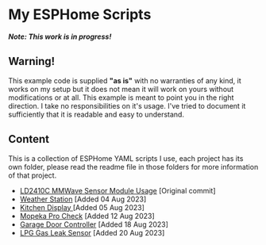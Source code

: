 # My ESPHome Scripts

***Note: This work is in progress!***

## Warning!

This example code is supplied **"as is"** with no warranties of any kind, it works on my setup but it does not mean it will work on yours without modifications or at all. This example is meant to point you in the right direction. I take no responsibilities on it's usage. 
I've tried to document it sufficiently that it is readable and easy to understand.

## Content
This is a collection of ESPHome YAML scripts I use, each project has its own folder, please read the readme file in those folders for more information of that project.

- [LD2410C MMWave Sensor Module Usage](LD2410C%20MMwave/README.md) [Original commit]
- [Weather Station](Weather%20Station/README.md) [Added 04 Aug 2023]
- [Kitchen Display ](Kitchen%20Display/README.md) [Added 05 Aug 2023]
- [Mopeka Pro Check](Mopeka%20Pro%20Check/README.md) [Added 12 Aug 2023]
- [Garage Door Controller](Garage%20Door%20Controller/README.md) [Added 18 Aug 2023]
- [LPG Gas Leak Sensor](LPG%20Gas%20Leak%20Sensor/README.md) [Added 20 Aug 2023]